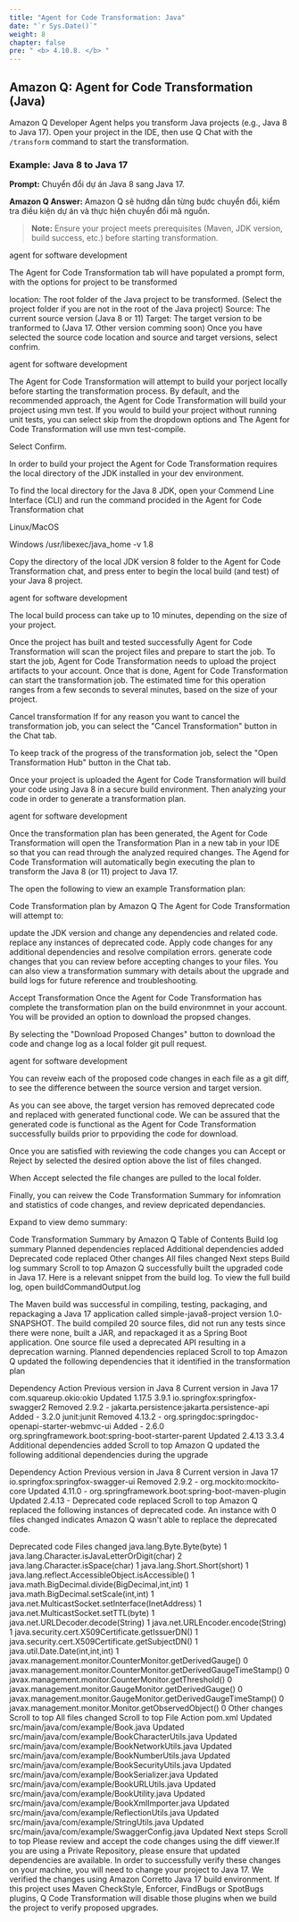 ```yaml
---
title: "Agent for Code Transformation: Java"
date: "`r Sys.Date()`"
weight: 8
chapter: false
pre: " <b> 4.10.8. </b> "
---
```



## Amazon Q: Agent for Code Transformation (Java)

Amazon Q Developer Agent helps you transform Java projects (e.g., Java 8 to Java 17). Open your project in the IDE, then use Q Chat with the `/transform` command to start the transformation.

### Example: Java 8 to Java 17
**Prompt:**
Chuyển đổi dự án Java 8 sang Java 17.

**Amazon Q Answer:**
Amazon Q sẽ hướng dẫn từng bước chuyển đổi, kiểm tra điều kiện dự án và thực hiện chuyển đổi mã nguồn.

> **Note:** Ensure your project meets prerequisites (Maven, JDK version, build success, etc.) before starting transformation.

agent for software development

The Agent for Code Transformation tab will have populated a prompt form, with the options for project to be transformed

location: The root folder of the Java project to be transformed. (Select the project folder if you are not in the root of the Java project)
Source: The current source version (Java 8 or 11)
Target: The target version to be tranformed to (Java 17. Other version comming soon)
Once you have selected the source code location and source and target versions, select confrim.

agent for software development

The Agent for Code Transformation will attempt to build your porject locally before starting the transformation process. By default, and the recommended approach, the Agent for Code Transformation will build your project using mvn test. If you would to build your project without running unit tests, you can select skip from the dropdown options and The Agent for Code Transformation will use mvn test-compile.

Select Confirm.

In order to build your project the Agent for Code Transformation requires the local directory of the JDK installed in your dev environment.

To find the local directory for the Java 8 JDK, open your Commend Line Interface (CLI) and run the command procided in the Agent for Code Transformation chat


Linux/MacOS

Windows
/usr/libexec/java_home -v 1.8

Copy the directory of the local JDK version 8 folder to the Agent for Code Transformation chat, and press enter to begin the local build (and test) of your Java 8 project.

agent for software development

The local build process can take up to 10 minutes, depending on the size of your project.

Once the project has built and tested successfully Agent for Code Transformation will scan the project files and prepare to start the job. To start the job, Agent for Code Transformation needs to upload the project artifacts to your account. Once that is done, Agent for Code Transformation can start the transformation job. The estimated time for this operation ranges from a few seconds to several minutes, based on the size of your project.

Cancel transformation
If for any reason you want to cancel the transformation job, you can select the "Cancel Transformation" button in the Chat tab.

To keep track of the progress of the transformation job, select the "Open Transformation Hub" button in the Chat tab.

Once your project is uploaded the Agent for Code Transformation will build your code using Java 8 in a secure build environment. Then analyzing your code in order to generate a transformation plan.

agent for software development

Once the transformation plan has been generated, the Agent for Code Transformation will open the Transformation Plan in a new tab in your IDE so that you can read through the analyzed required changes. The Agend for Code Transformation will automatically begin executing the plan to transform the Java 8 (or 11) project to Java 17.

The open the following to view an example Transformation plan:

Code Transformation plan by Amazon Q
The Agent for Code Transformation will attempt to:

update the JDK version and change any dependencies and related code.
replace any instances of deprecated code.
Apply code changes for any additional dependencies and resolve compilation errors.
generate code changes that you can review before accepting changes to your files.
You can also view a transformation summary with details about the upgrade and build logs for future reference and troubleshooting.

Accept Transformation
Once the Agent for Code Transformation has complete the transformation plan on the build environmnet in your account. You will be provided an option to download the propsed changes.

By selecting the "Download Proposed Changes" button to download the code and change log as a local folder git pull request.

agent for software development

You can reveiw each of the proposed code changes in each file as a git diff, to see the difference between the source version and target version.

As you can see above, the target version has removed deprecated code and replaced with generated functional code. We can be assured that the generated code is functional as the Agent for Code Transformation successfully builds prior to prpoviding the code for download.

Once you are satisfied with reviewing the code changes you can Accept or Reject by selected the desired option above the list of files changed.

When Accept selected the file changes are pulled to the local folder.

Finally, you can reivew the Code Transformation Summary for infomration and statistics of code changes, and review depricated dependancies.

Expand to view demo summary:

Code Transformation Summary by Amazon Q
Table of Contents
Build log summary
Planned dependencies replaced
Additional dependencies added
Deprecated code replaced
Other changes
All files changed
Next steps
Build log summary Scroll to top
Amazon Q successfully built the upgraded code in Java 17. Here is a relevant snippet from the build log. To view the full build log, open buildCommandOutput.log

The Maven build was successful in compiling, testing, packaging, and repackaging a Java 17 application called simple-java8-project version 1.0-SNAPSHOT. The build compiled 20 source files, did not run any tests since there were none, built a JAR, and repackaged it as a Spring Boot application. One source file used a deprecated API resulting in a deprecation warning.
Planned dependencies replaced Scroll to top
Amazon Q updated the following dependencies that it identified in the transformation plan

Dependency	Action	Previous version in Java 8	Current version in Java 17
com.squareup.okio:okio	Updated	1.17.5	3.9.1
io.springfox:springfox-swagger2	Removed	2.9.2	-
jakarta.persistence:jakarta.persistence-api	Added	-	3.2.0
junit:junit	Removed	4.13.2	-
org.springdoc:springdoc-openapi-starter-webmvc-ui	Added	-	2.6.0
org.springframework.boot:spring-boot-starter-parent	Updated	2.4.13	3.3.4
Additional dependencies added Scroll to top
Amazon Q updated the following additional dependencies during the upgrade

Dependency	Action	Previous version in Java 8	Current version in Java 17
io.springfox:springfox-swagger-ui	Removed	2.9.2	-
org.mockito:mockito-core	Updated	4.11.0	-
org.springframework.boot:spring-boot-maven-plugin	Updated	2.4.13	-
Deprecated code replaced Scroll to top
Amazon Q replaced the following instances of deprecated code. An instance with 0 files changed indicates Amazon Q wasn't able to replace the deprecated code.

Deprecated code	Files changed
java.lang.Byte.Byte(byte)	1
java.lang.Character.isJavaLetterOrDigit(char)	2
java.lang.Character.isSpace(char)	1
java.lang.Short.Short(short)	1
java.lang.reflect.AccessibleObject.isAccessible()	1
java.math.BigDecimal.divide(BigDecimal,int,int)	1
java.math.BigDecimal.setScale(int,int)	1
java.net.MulticastSocket.setInterface(InetAddress)	1
java.net.MulticastSocket.setTTL(byte)	1
java.net.URLDecoder.decode(String)	1
java.net.URLEncoder.encode(String)	1
java.security.cert.X509Certificate.getIssuerDN()	1
java.security.cert.X509Certificate.getSubjectDN()	1
java.util.Date.Date(int,int,int)	1
javax.management.monitor.CounterMonitor.getDerivedGauge()	0
javax.management.monitor.CounterMonitor.getDerivedGaugeTimeStamp()	0
javax.management.monitor.CounterMonitor.getThreshold()	0
javax.management.monitor.GaugeMonitor.getDerivedGauge()	0
javax.management.monitor.GaugeMonitor.getDerivedGaugeTimeStamp()	0
javax.management.monitor.Monitor.getObservedObject()	0
Other changes Scroll to top
All files changed Scroll to top
File	Action
pom.xml	Updated
src/main/java/com/example/Book.java	Updated
src/main/java/com/example/BookCharacterUtils.java	Updated
src/main/java/com/example/BookNetworkUtils.java	Updated
src/main/java/com/example/BookNumberUtils.java	Updated
src/main/java/com/example/BookSecurityUtils.java	Updated
src/main/java/com/example/BookSerializer.java	Updated
src/main/java/com/example/BookURLUtils.java	Updated
src/main/java/com/example/BookUtility.java	Updated
src/main/java/com/example/BookXmlImporter.java	Updated
src/main/java/com/example/ReflectionUtils.java	Updated
src/main/java/com/example/StringUtils.java	Updated
src/main/java/com/example/SwaggerConfig.java	Updated
Next steps Scroll to top
Please review and accept the code changes using the diff viewer.If you are using a Private Repository, please ensure that updated dependencies are available.
In order to successfully verify these changes on your machine, you will need to change your project to Java 17. We verified the changes using Amazon Corretto Java 17  build environment.
If this project uses Maven CheckStyle, Enforcer, FindBugs or SpotBugs plugins, Q Code Transformation will disable those plugins when we build the project to verify proposed upgrades.
